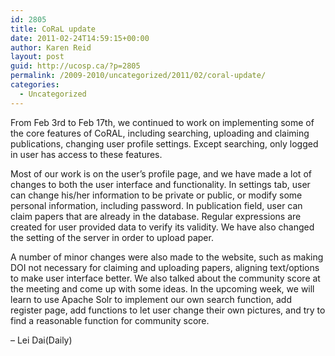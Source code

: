 ```yaml
---
id: 2805
title: CoRaL update
date: 2011-02-24T14:59:15+00:00
author: Karen Reid
layout: post
guid: http://ucosp.ca/?p=2805
permalink: /2009-2010/uncategorized/2011/02/coral-update/
categories:
  - Uncategorized
---
```

From Feb 3rd to Feb 17th, we continued to work on implementing some of the core features of CoRAL, including searching, uploading and claiming publications, changing user profile settings. Except searching, only logged in user has access to these features. 

Most of our work is on the user&#8217;s profile page, and we have made a lot of changes to both the user interface and functionality. In settings tab, user can change his/her information to be private or public, or modify some personal information, including password. In publication field, user can claim papers that are already in the database. Regular expressions are created for user provided data to verify its validity. We have also changed the setting of the server in order to upload paper. 

A number of minor changes were also made to the website, such as making DOI not necessary for claiming and uploading papers, aligning text/options to make user interface better. We also talked about the community score at the meeting and come up with some ideas. In the upcoming week, we will learn to use Apache Solr to implement our own search function, add register page, add functions to let user change their own pictures, and try to find a reasonable function for community score. 

&#8211; Lei Dai(Daily)